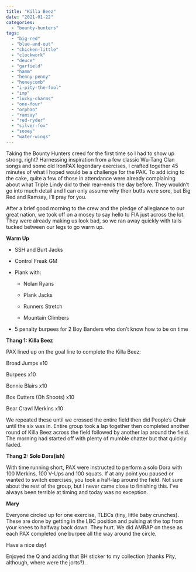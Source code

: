 ```yaml
---
title: "Killa Beez"
date: "2021-01-22"
categories: 
  - "bounty-hunters"
tags: 
  - "big-red"
  - "blue-and-out"
  - "chicken-little"
  - "clockwork"
  - "deuce"
  - "garfield"
  - "hamm"
  - "henny-penny"
  - "honeycomb"
  - "i-pity-the-fool"
  - "imp"
  - "lucky-charms"
  - "one-four"
  - "orphan"
  - "ramsay"
  - "red-ryder"
  - "silver-fox"
  - "sooey"
  - "water-wings"
---
```


Taking the Bounty Hunters creed for the first time so I had to show up strong, right? Harnessing inspiration from a few classic Wu-Tang Clan songs and some old IronPAX legendary exercises, I crafted together 45 minutes of what I hoped would be a challenge for the PAX. To add icing to the cake, quite a few of those in attendance were already complaining about what Triple Lindy did to their rear-ends the day before. They wouldn’t go into much detail and I can only assume why their butts were sore, but Big Red and Ramsay, I’ll pray for you.

After a brief good morning to the crew and the pledge of allegiance to our great nation, we took off on a mosey to say hello to FIA just across the lot. They were already making us look bad, so we ran away quickly with tails tucked between our legs to go warm up.

**Warm Up**

- SSH and Burt Jacks
- Control Freak GM
- Plank with:
    
    - Nolan Ryans
    
    - Plank Jacks
    
    - Runners Stretch
    
    - Mountain Climbers
- 5 penalty burpees for 2 Boy Banders who don’t know how to be on time

**Thang 1: Killa Beez**

PAX lined up on the goal line to complete the Killa Beez:

Broad Jumps x10

Burpees x10

Bonnie Blairs x10

Box Cutters (Oh Shoots) x10

Bear Crawl Merkins x10

We repeated these until we crossed the entire field then did People’s Chair until the six was in. Entire group took a lap together then completed another round of Killa Beez across the field followed by another lap around the field. The morning had started off with plenty of mumble chatter but that quickly faded.

**Thang 2: Solo Dora(ish)**

With time running short, PAX were instructed to perform a solo Dora with 100 Merkins, 100 V-Ups and 100 squats. If at any point you paused or wanted to switch exercises, you took a half-lap around the field. Not sure about the rest of the group, but I never came close to finishing this. I’ve always been terrible at timing and today was no exception.

**Mary**

Everyone circled up for one exercise, TLBCs (tiny, little baby crunches). These are done by getting in the LBC position and pulsing at the top from your knees to halfway back down. They hurt. We did AMRAP on these as each PAX completed one burpee all the way around the circle.

Have a nice day!

Enjoyed the Q and adding that BH sticker to my collection (thanks Pity, although, where were the jorts?).
